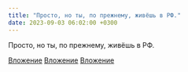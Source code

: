 ```yaml
---
title: "Просто, но ты, по прежнему, живёшь в РФ."
date: 2023-09-03 06:02:00 +0300
---
```


Просто, но ты, по прежнему, живёшь в РФ.


[Вложение](/assets/vk_photos/1/WTQEyrx-lhM.jpg)
[Вложение](/assets/vk_photos/1/L8qfplhjcqA.jpg)
[Вложение](/assets/vk_photos/1/-B4xfTVvcg0.jpg)
